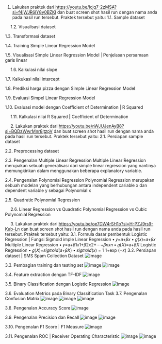 1.	Lakukan praktek dari https://youtu.be/lcjq7-2zMSA?si=f4jWJR6lY8y0BZKl  dan buat screen shot hasil run dengan nama anda pada hasil run tersebut. Praktek tersebut yaitu:
1.1.	Sample dataset
 
 
1.2.	Visualisasi dataset
 
 
1.3.	Transformasi dataset
 
1.4.	Training Simple Linear Regression Model
 
1.5.	Visualisasi Simple Linear Regression Model | Penjelasan persamaan garis linear 
 
 
 
1.6.	Kalkulasi nilai slope
 
 
1.7.	Kalkukasi nilai intercept
 
1.8.	Prediksi harga pizza dengan Simple Linear Regression Model
 
1.9.	Evaluasi Simpel Linear Regression Model
 
1.10.	Evaluasi model dengan Coefficient of Determination | R Squared
 
 
1.11.	Kalkulasi nilai R Squared | Coefficient of Determination
 
 
2.	Lakukan praktek dari https://youtu.be/nWJUJenAyB8?si=BQDzWwrMnr8jtzpV  dan buat screen shot hasil run dengan nama anda pada hasil run tersebut. Praktek tersebut yaitu:
2.1.	Persiapan sample dataset
 
 
2.2.	Preprocessing dataset
 
2.3.	Pengenalan Multiple Linear Regression 
Multiple Linear Regression merupakan sebuah generalisasi dari simple linear regression yang nantinya memungkinkan dalam menggunakan beberapa explanatory variable.
 
2.4.	Pengenalan Polynomial Regression
Polynomial Regression merupakan sebuah modelan yang berhubungan antara independent cariable x dan dependent variable y sebagai Polynomial x
 
2.5.	Quadratic Polynomial Regression
 
 
 
 
2.6.	Linear Regression vs Quadratic Polynomial Regression vs Cubic Polynomial Regression
 
 
 
3.	Lakukan praktek dari https://youtu.be/oe7DW4rSH1o?si=H-PZJ9rs9-Kab-Ln  dan buat screen shot hasil run dengan nama anda pada hasil run tersebut. Praktek tersebut yaitu:
3.1.	Formula dasar pembentuk Logistic Regression | Fungsi Sigmoid
imple Linear Regression 
• 𝑦=𝑎+𝛽𝑥 
• 𝑔(𝑥)=𝑎+𝛽𝑥 
Multiple Linear Regression 
• 𝑦=𝑎+𝛽1𝑥1+𝛽2𝑥2+⋯+𝛽𝑛𝑥𝑛 
• 𝑔(𝑋)=𝑎+𝛽𝑋
 Logistic Regression 
• 𝑔(𝑋)=𝑠𝑖𝑔𝑚𝑜𝑖𝑑(𝑎+𝛽𝑋) 
• 𝑠𝑖𝑔𝑚𝑜𝑖𝑑(𝑥) = 1 1+exp (−𝑥)
3.2.	Persiapan dataset | SMS Spam Collection Dataset
      ![image](https://github.com/user-attachments/assets/362a2438-1343-405d-bb30-8a01aedee8ce)

3.3.	Pembagian training dan testing set
      ![image](https://github.com/user-attachments/assets/e2e1aead-297b-493f-8c58-82b134075294)
      ![image](https://github.com/user-attachments/assets/a519141a-005e-424c-a92c-c7d7d9acfcda)
 
3.4.	Feature extraction dengan TF-IDF
      ![image](https://github.com/user-attachments/assets/e5023790-7866-44dc-b335-ed69c55f66d4)

3.5.	Binary Classification dengan Logistic Regression
      ![image](https://github.com/user-attachments/assets/b35a1834-19e9-453b-b02b-0388002a9e31)

3.6.	Evaluation Metrics pada Binary Classification Task
3.7.	Pengenalan Confusion Matrix
      ![image](https://github.com/user-attachments/assets/6dea0c6a-ffd2-4264-8b43-82d7be438883)
      ![image](https://github.com/user-attachments/assets/d53d3882-7a58-4908-989a-cf6b055fe1b8)
      ![image](https://github.com/user-attachments/assets/f49cfd8d-e46f-47e6-9c0f-49a3336c2807)

3.8.	Pengenalan Accuracy Score
      ![image](https://github.com/user-attachments/assets/315d0875-4f25-4ef6-80ac-3c84bc36bc3c)

3.9.	Pengenalan Precision dan Recall
      ![image](https://github.com/user-attachments/assets/485f7895-8b4a-4326-94dd-12a92f00c6c0)
      ![image](https://github.com/user-attachments/assets/412ac8f6-34b6-403e-a3be-b9ef8683b7f1)
 
3.10.	Pengenalan F1 Score | F1 Measure
      ![image](https://github.com/user-attachments/assets/e66061a4-52df-4752-b2d6-dd83370d3299)

3.11.	Pengenalan ROC | Receiver Operating Characteristic
      ![image](https://github.com/user-attachments/assets/996ce4b1-c3c1-4653-8e0b-691d1d907004)
      ![image](https://github.com/user-attachments/assets/7600eff3-5c94-41e8-a965-5fa990959869)
